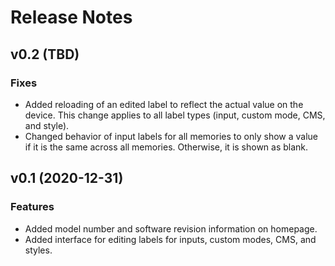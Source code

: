 # Release Notes

## v0.2 (TBD)

### Fixes

* Added reloading of an edited label to reflect the actual value on the device. This change applies to all label types (input, custom mode, CMS, and style).
* Changed behavior of input labels for all memories to only show a value if it is the same across all memories. Otherwise, it is shown as blank.

## v0.1 (2020-12-31)

### Features

* Added model number and software revision information on homepage.
* Added interface for editing labels for inputs, custom modes, CMS, and styles.

